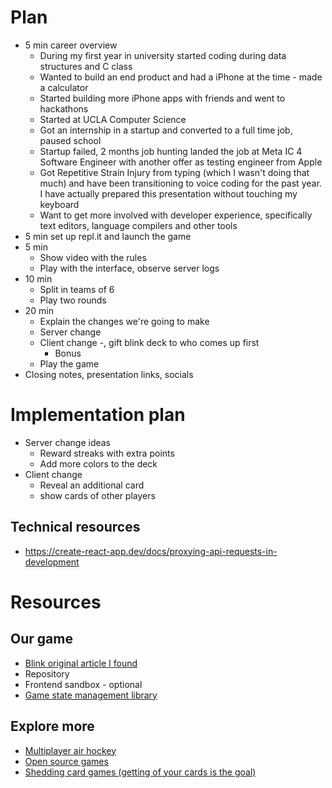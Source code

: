# Plan

* 5 min career overview
  * During my first year in university started coding during data structures and C class
  * Wanted to build an end product and had a iPhone at the time - made a calculator
  * Started building more iPhone apps with friends and went to hackathons
  * Started at UCLA Computer Science
  * Got an internship in a startup and converted to a full time job, paused school
  * Startup failed, 2 months job hunting landed the job at Meta IC 4 Software Engineer with another offer as testing engineer from Apple
  * Got Repetitive Strain Injury from typing (which I wasn't doing that much) and have been transitioning to voice coding for the past year. I have actually prepared this presentation without touching my keyboard
  * Want to get more involved with developer experience, specifically text editors, language compilers and other tools
* 5 min set up repl.it and launch the game 
* 5 min 
  * Show video with the rules
  * Play with the interface, observe server logs
* 10 min 
  * Split in teams of 6
  * Play two rounds
* 20 min
  * Explain the changes we're going to make
  * Server change
  * Client change -, gift blink deck to who comes up first
    * Bonus
  * Play the game
* Closing notes, presentation links, socials

# Implementation plan

* Server change ideas
  * Reward streaks with extra points
  * Add more colors to the deck
* Client change
  * Reveal an additional card
  * show cards of other players

## Technical resources 
* https://create-react-app.dev/docs/proxying-api-requests-in-development

# Resources

## Our game
* [Blink original article I found](https://susan-joy-clark.com/2018//24/if-you-like-uno-and-dutch-blitz-youll-love-blink/)
* Repository
* Frontend sandbox - optional
* [Game state management library](https://github.com/colyseus/colyseus)

## Explore more
* [Multiplayer air hockey](http://sqoff.com/)
* [Open source games](https://github.com/leereilly/games)
* [Shedding card games (getting of your cards is the goal)](https://en.wikipedia.org/wiki/List_of_shedding-type_games)